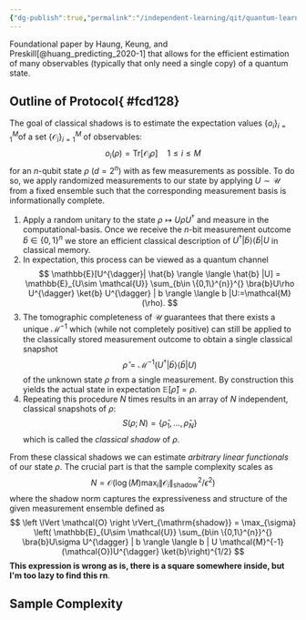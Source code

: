 ```yaml
---
{"dg-publish":true,"permalink":"/independent-learning/qit/quantum-learning-theory/classical-shadows/","created":"2025-01-10T20:43:08.796-07:00","updated":"2025-04-14T14:00:15.000-06:00"}
---
```


Foundational paper by Haung, Keung, and Preskill[@huang_predicting_2020-1] that allows for the efficient estimation of many observables (typically that only need a single copy) of a quantum state. 

## Outline of Protocol{ #fcd128}

The goal of classical shadows is to estimate the expectation values $\{o_{i}\}_{i=1}^{M}$of a set $\{\mathcal{O}_{i}\}_{i=1}^{M}$ of observables:
$$
o_{i}(\rho)=\mathrm{Tr}\left[ \mathcal{O}_{i}\rho \right] \quad 1\le i\le M
$$
for an $n$-qubit state $\rho$ ($d=2^{n}$) with as few measurements as possible. To do so, we apply randomized measurements to our state by applying $U\sim \mathcal{U}$ from a fixed ensemble such that the corresponding measurement basis is informationally complete.

1. Apply a random unitary to the state $\rho \mapsto U \rho U^{\dagger}$ and measure in the computational-basis. Once we receive the $n$-bit measurement outcome $\hat{b}\in \{0,1\}^{n}$ we store an efficient classical description of $U^{\dagger}| \hat{b} \rangle \langle \hat{b} |U$ in classical memory.
2. In expectation, this process can be viewed as a quantum channel
$$
\mathbb{E}[U^{\dagger}| \hat{b} \rangle \langle \hat{b} |U] = \mathbb{E}_{U\sim \mathcal{U}} \sum_{b\in \{0,1\}^{n}}^{} \bra{b}U\rho U^{\dagger} \ket{b} U^{\dagger} | b \rangle \langle b |U:=\mathcal{M}(\rho).
$$
3. The tomographic completeness of $\mathcal{U}$ guarantees that there exists a unique $\mathcal{M}^{-1}$ which (while not completely positive) can still be applied to the classically stored measurement outcome to obtain a single classical snapshot
$$
\hat{\rho}=\mathcal{M}^{-1}(U^{\dagger}| \hat{b} \rangle \langle \hat{b} | U)
$$
	of the unknown state $\rho$ from a single measurement. By construction this yields the actual state in expectation $\mathbb{E}[\hat{\rho}]=\rho$.
4. Repeating this procedure $N$ times results in an array of $N$ independent, classical snapshots of $\rho$:
$$
S(\rho;N) = \{\hat{\rho}_{1},\ldots, \hat{\rho}_{N}\}
$$
	which is called the *classical shadow* of $\rho$.

From these classical shadows we can estimate *arbitrary linear functionals* of our state $\rho$. The crucial part is that the sample complexity scales as
$$
N = \mathcal{O} \left( \log(M) \max_{i} \left \lVert \mathcal{O}_{i} \right \rVert_{\mathrm{shadow}}^{2} / \epsilon^{2} \right)
$$
where the shadow norm captures the expressiveness and structure of the given measurement ensemble defined as
$$
\left \lVert \mathcal{O} \right \rVert_{\mathrm{shadow}} = \max_{\sigma} \left( \mathbb{E}_{U\sim \mathcal{U}} \sum_{b\in \{0,1\}^{n}}^{} \bra{b}U\sigma U^{\dagger} | b \rangle \langle b | U \mathcal{M}^{-1}(\mathcal{O})U^{\dagger} \ket{b}\right)^{1/2}
$$
**This expression is wrong as is, there is a square somewhere inside, but I'm too lazy to find this rn**.

## Sample Complexity